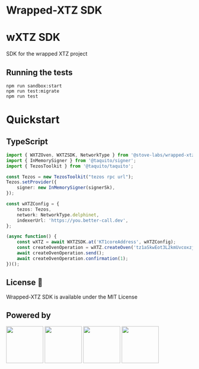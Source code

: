 # Wrapped-XTZ SDK

# wXTZ SDK

SDK for the wrapped XTZ project

## Running the tests

```
npm run sandbox:start
npm run test:migrate
npm run test
```

# Quickstart

## TypeScript

```typescript
import { WXTZOven, WXTZSDK, NetworkType } from '@stove-labs/wrapped-xtz-sdk';
import { InMemorySigner } from '@taquito/signer';
import { TezosToolkit } from '@taquito/taquito';

const Tezos = new TezosToolkit("tezos rpc url");
Tezos.setProvider({
    signer: new InMemorySigner(signerSk),
});

const wXTZConfig = {
    tezos: Tezos,
    network: NetworkType.delphinet,
    indexerUrl: 'https://you.better-call.dev',
};

(async function() {
    const wXTZ = await WXTZSDK.at('KT1coreAddress', wXTZConfig);
    const createOvenOperation = wXTZ.createOven('tz1aSkwEot3L2kmUvcoxzjMomb9mvBNuzFK6');
    await createOvenOperation.send();
    await createOvenOperation.confirmation(1);
})();

```

## License 📃

Wrapped-XTZ SDK is available under the MIT License

## Powered by

<div float="left">
  <img src="https://ligolang.org/img/logo.svg" width="100" />
  <img src="https://stove-labs.com/logo_transparent.png" width="100" />
  <img src="https://upload.wikimedia.org/wikipedia/commons/6/6a/JavaScript-logo.png" width="100" /> 
  <img src="https://raw.githubusercontent.com/remojansen/logo.ts/master/ts.png" width="100" /> 
</div>
<br/>